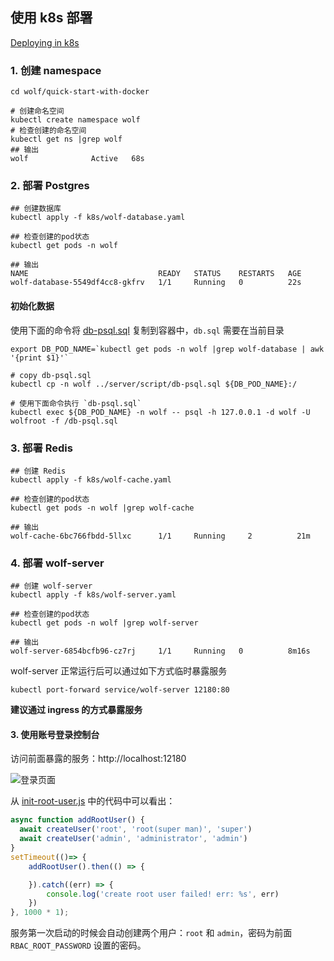 
## 使用 k8s 部署

[Deploying in k8s](./README-K8S.md)


### 1. 创建 namespace

```shell
cd wolf/quick-start-with-docker

# 创建命名空间
kubectl create namespace wolf
# 检查创建的命名空间
kubectl get ns |grep wolf
## 输出
wolf              Active   68s
````

### 2. 部署 Postgres


```shell
## 创建数据库
kubectl apply -f k8s/wolf-database.yaml

## 检查创建的pod状态
kubectl get pods -n wolf

## 输出
NAME                             READY   STATUS    RESTARTS   AGE
wolf-database-5549df4cc8-gkfrv   1/1     Running   0          22s
```

#### 初始化数据
使用下面的命令将 [db-psql.sql](../server/script/db.sql) 复制到容器中，`db.sql` 需要在当前目录
```shell
export DB_POD_NAME=`kubectl get pods -n wolf |grep wolf-database | awk '{print $1}'`

# copy db-psql.sql
kubectl cp -n wolf ../server/script/db-psql.sql ${DB_POD_NAME}:/

# 使用下面命令执行 `db-psql.sql`
kubectl exec ${DB_POD_NAME} -n wolf -- psql -h 127.0.0.1 -d wolf -U wolfroot -f /db-psql.sql
```


### 3. 部署 Redis


```shell
## 创建 Redis
kubectl apply -f k8s/wolf-cache.yaml

## 检查创建的pod状态
kubectl get pods -n wolf |grep wolf-cache

## 输出
wolf-cache-6bc766fbdd-5llxc      1/1     Running     2          21m
```

### 4. 部署 wolf-server

```shell
## 创建 wolf-server
kubectl apply -f k8s/wolf-server.yaml

## 检查创建的pod状态
kubectl get pods -n wolf |grep wolf-server

## 输出
wolf-server-6854bcfb96-cz7rj     1/1     Running   0          8m16s
```


wolf-server 正常运行后可以通过如下方式临时暴露服务
```shell
kubectl port-forward service/wolf-server 12180:80
```
**建议通过 ingress 的方式暴露服务**

#### 3. 使用账号登录控制台
访问前面暴露的服务：http://localhost:12180

![登录页面](../docs/imgs/screenshot/console/login.png)

从 [init-root-user.js](../server/src/util/init-root-user.js) 中的代码中可以看出：
```js
async function addRootUser() {
  await createUser('root', 'root(super man)', 'super')
  await createUser('admin', 'administrator', 'admin')
}
setTimeout(()=> {
    addRootUser().then(() => {

    }).catch((err) => {
        console.log('create root user failed! err: %s', err)
    })
}, 1000 * 1);
```
服务第一次启动的时候会自动创建两个用户：`root` 和 `admin`，密码为前面 `RBAC_ROOT_PASSWORD` 设置的密码。

